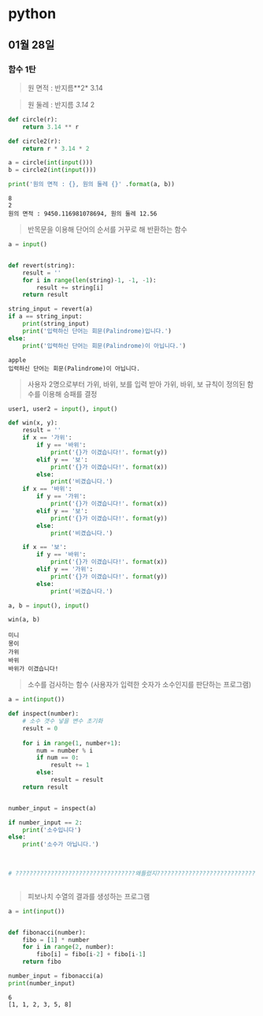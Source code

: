 # python

## 01월 28일

### 함수 1탄

> 원 면적 : 반지름**2* 3.14

> 원 둘레 : 반지름 *3.14* 2

```python
def circle(r):
    return 3.14 ** r

def circle2(r):
    return r * 3.14 * 2

a = circle(int(input()))
b = circle2(int(input()))

print('원의 면적 : {}, 원의 둘레 {}' .format(a, b))
```

```
8
2
원의 면적 : 9450.116981078694, 원의 둘레 12.56
```



> 반목문을 이용해 단어의 순서를 거꾸로 해 반환하는 함수

```python
a = input()


def revert(string):
    result = ''
    for i in range(len(string)-1, -1, -1):
        result += string[i]
    return result

string_input = revert(a)
if a == string_input:
    print(string_input)
    print('입력하신 단어는 회문(Palindrome)입니다.')
else:
    print('입력하신 단어는 회문(Palindrome)이 아닙니다.')
```

```
apple
입력하신 단어는 회문(Palindrome)이 아닙니다.
```



> 사용자 2명으로부터 가위, 바위, 보를 입력 받아 가위, 바위, 보 규칙이 정의된 함수를 이용해 승패를 결정

```python
user1, user2 = input(), input()

def win(x, y):
    result = ''
    if x == '가위':
        if y == '바위':
            print('{}가 이겼습니다!'. format(y))
        elif y == '보':
            print('{}가 이겼습니다!'. format(x))
        else:
            print('비겼습니다.')
    if x == '바위':
        if y == '가위':
            print('{}가 이겼습니다!'. format(x))
        elif y == '보':
            print('{}가 이겼습니다!'. format(y))
        else:
            print('비겼습니다.')

    if x == '보':
        if y == '바위':
            print('{}가 이겼습니다!'. format(x))
        elif y == '가위':
            print('{}가 이겼습니다!'. format(y))
        else:
            print('비겼습니다.')

a, b = input(), input()

win(a, b)
```

```
미니
몽이
가위
바위
바위가 이겼습니다!
```



> 소수를 검사하는 함수 (사용자가 입력한 숫자가 소수인지를 판단하는 프로그램)

```python
a = int(input())

def inspect(number):
    # 소수 갯수 넣을 변수 초기화
    result = 0    
    
    for i in range(1, number+1):
        num = number % i
        if num == 0:
            result += 1
        else:
            result = result
    return result


number_input = inspect(a)

if number_input == 2:
    print('소수입니다')
else:
    print('소수가 아닙니다.')
    
    

# ??????????????????????????????????왜틀렸지?????????????????????????????????????????????????????????
```

```

```



> 피보나치 수열의 결과를 생성하는 프로그램

```python
a = int(input())


def fibonacci(number):
    fibo = [1] * number
    for i in range(2, number):
        fibo[i] = fibo[i-2] + fibo[i-1]
    return fibo

number_input = fibonacci(a)
print(number_input)
```

```
6
[1, 1, 2, 3, 5, 8]
```

